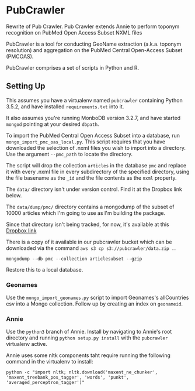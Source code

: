 # PubCrawler

Rewrite of Pub Crawler. Pub Crawler extends Annie to perform toponym recognition on PubMed Open Access Subset NXML files

PubCrawler is a tool for conducting GeoName extraction (a.k.a. toponym resolution) and aggregation on the PubMed Central Open-Access Subset (PMCOAS).

PubCrawler comprises a set of scripts in Python and R.

## Setting Up

This assumes you have a virtualenv named `pubcrawler` containing Python 3.5.2, and have installed `requirements.txt` into it.

It also assumes you're running MonboDB version 3.2.7, and have started `mongod` pointing at your desired `dbpath`.

To import the PubMed Central Open Access Subset into a database, run `mongo_import_pmc_oas_local.py`. This script requires that you have downloaded the selection of .nxml files you wish to import into a directory. Use the argument `--pmc_path` to locate the directory.

The script will drop the collection `articles` in the database `pmc` and replace it with every .nxml file in every subdirectory of the specified directory, using the file basename as the `_id` and the file contents as the `nxml` property.

The `data/` directory isn't under version control. Find it at the Dropbox link below.

The `data/dump/pmc/` directory contains a mongodump of the subset of 10000 articles which I'm going to use as I'm building the package.

Since that directory isn't being tracked, for now, it's available at this [Dropbox link](https://www.dropbox.com/sh/euraoigy8i17j32/AABEr6tmXamHcP22a6SpgMhpa?dl=0)

There is a copy of it available in our pubcrawler bucket which can be downloaded via the command `aws s3 cp s3://pubcrawler/data.zip .`.

```
mongodump --db pmc --collection articlesubset --gzip
```
Restore this to a local database.

### Geonames

Use the `mongo_import_geonames.py` script to import Geonames's allCountries csv into a Mongo collection. Follow up by creating an index on `geonameid`.

### Annie

Use the `python3` branch of Annie. Install by navigating to Annie's root directory and running `python setup.py install` with the `pubcrawler` virtualenv active.

Annie uses some nltk components taht require running the following command in the virtualenv to install:

```
python -c "import nltk; nltk.download('maxent_ne_chunker', 'maxent_treebank_pos_tagger', 'words', 'punkt', 'averaged_perceptron_tagger')"
```
